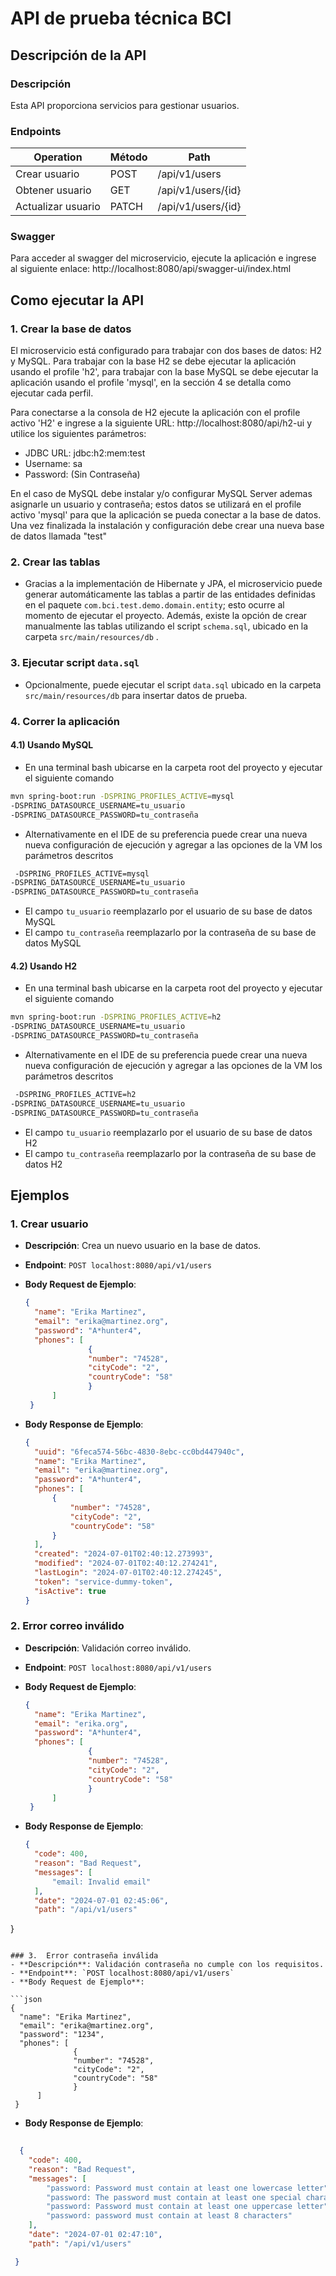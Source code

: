 # API de prueba técnica  BCI

## Descripción de la API

### Descripción
Esta API proporciona servicios para gestionar usuarios.

### Endpoints


| Operation         | Método | Path            |
|-------------------|--------|-----------------|
| Crear usuario     | POST   | /api/v1/users   |
| Obtener usuario   | GET    | /api/v1/users/{id} |
| Actualizar usuario| PATCH  | /api/v1/users/{id} |


### Swagger
Para acceder al swagger del microservicio, ejecute la aplicación e ingrese al siguiente enlace: http://localhost:8080/api/swagger-ui/index.html


## Como ejecutar la API

### 1. Crear la base de datos

El microservicio está configurado para trabajar con dos bases de datos: H2 y MySQL.
Para trabajar con la base H2 se debe ejecutar la aplicación usando el profile 'h2',
para trabajar con la base MySQL se debe ejecutar la aplicación usando el profile 'mysql',
en la sección 4 se detalla como ejecutar cada perfil.

Para conectarse a la consola de H2 ejecute la aplicación con el profile activo 'H2' e ingrese a la siguiente URL: http://localhost:8080/api/h2-ui y utilice los siguientes parámetros:

- JDBC URL: jdbc:h2:mem:test
- Username: sa
- Password: (Sin Contraseña)


En el caso de MySQL debe instalar y/o configurar MySQL Server ademas asignarle un usuario y   contraseña; estos datos se utilizará en el profile activo 'mysql' para que la aplicación
se pueda conectar a la base de datos. Una vez finalizada la instalación y configuración debe crear una nueva base de datos llamada "test"

### 2. Crear las tablas
- Gracias a la implementación de Hibernate y JPA, el microservicio puede generar automáticamente las tablas a partir de las entidades definidas en el paquete `com.bci.test.demo.domain.entity`; esto ocurre al momento de ejecutar el proyecto. Además, existe la opción de crear manualmente las tablas utilizando el script `schema.sql`, ubicado en la carpeta `src/main/resources/db` .

### 3. Ejecutar script `data.sql`
- Opcionalmente, puede ejecutar el script `data.sql` ubicado en la carpeta `src/main/resources/db` para insertar datos de prueba.

### 4. Correr la aplicación

#### 4.1) Usando MySQL

- En una terminal bash ubicarse en la carpeta root del proyecto y ejecutar el siguiente comando

```bash
mvn spring-boot:run -DSPRING_PROFILES_ACTIVE=mysql
-DSPRING_DATASOURCE_USERNAME=tu_usuario 
-DSPRING_DATASOURCE_PASSWORD=tu_contraseña
```

- Alternativamente en el IDE de su preferencia puede crear una nueva nueva configuración de
  ejecución y agregar a las opciones de la VM los parámetros descritos

```bash
 -DSPRING_PROFILES_ACTIVE=mysql
-DSPRING_DATASOURCE_USERNAME=tu_usuario 
-DSPRING_DATASOURCE_PASSWORD=tu_contraseña
```
- El campo `tu_usuario` reemplazarlo por el usuario de su base de datos MySQL
- El campo `tu_contraseña` reemplazarlo por la contraseña de su base de datos MySQL


#### 4.2) Usando H2
- En una terminal bash ubicarse en la carpeta root del proyecto y ejecutar el siguiente comando

```bash
mvn spring-boot:run -DSPRING_PROFILES_ACTIVE=h2
-DSPRING_DATASOURCE_USERNAME=tu_usuario 
-DSPRING_DATASOURCE_PASSWORD=tu_contraseña
```

- Alternativamente en el IDE de su preferencia puede crear una nueva nueva configuración de
  ejecución y agregar a las opciones de la VM los parámetros descritos

```bash
 -DSPRING_PROFILES_ACTIVE=h2
-DSPRING_DATASOURCE_USERNAME=tu_usuario 
-DSPRING_DATASOURCE_PASSWORD=tu_contraseña
```
- El campo `tu_usuario` reemplazarlo por el usuario de su base de datos H2
- El campo `tu_contraseña` reemplazarlo por la contraseña de su base de datos H2

## Ejemplos

### 1. Crear usuario
- **Descripción**: Crea un nuevo usuario en la base de datos.
- **Endpoint**: `POST localhost:8080/api/v1/users`
- **Body Request de Ejemplo**:
  ```json
  {
    "name": "Erika Martinez",
    "email": "erika@martinez.org",
    "password": "A*hunter4",
    "phones": [
                {
                "number": "74528",
                "cityCode": "2",
                "countryCode": "58"
                }
        ]   
   }
  ```

- **Body Response de Ejemplo**:
  ```json
  {
    "uuid": "6feca574-56bc-4830-8ebc-cc0bd447940c",
    "name": "Erika Martinez",
    "email": "erika@martinez.org",
    "password": "A*hunter4",
    "phones": [
        {
            "number": "74528",
            "cityCode": "2",
            "countryCode": "58"
        }
    ],
    "created": "2024-07-01T02:40:12.273993",
    "modified": "2024-07-01T02:40:12.274241",
    "lastLogin": "2024-07-01T02:40:12.274245",
    "token": "service-dummy-token",
    "isActive": true
  }
  ```

### 2. Error correo inválido
- **Descripción**: Validación correo inválido.
- **Endpoint**: `POST localhost:8080/api/v1/users`
- **Body Request de Ejemplo**:
  ```json
  {
    "name": "Erika Martinez",
    "email": "erika.org",
    "password": "A*hunter4",
    "phones": [
                {
                "number": "74528",
                "cityCode": "2",
                "countryCode": "58"
                }
        ]   
   }
  ```
- **Body Response de Ejemplo**:


  ```json
  {
    "code": 400,
    "reason": "Bad Request",
    "messages": [
        "email: Invalid email"
    ],
    "date": "2024-07-01 02:45:06",
    "path": "/api/v1/users"
 }
  ```

### 3.  Error contraseña inválida
 - **Descripción**: Validación contraseña no cumple con los requisitos.
 - **Endpoint**: `POST localhost:8080/api/v1/users`
 - **Body Request de Ejemplo**:
 
  ```json
  {
    "name": "Erika Martinez",
    "email": "erika@martinez.org",
    "password": "1234",
    "phones": [
                {
                "number": "74528",
                "cityCode": "2",
                "countryCode": "58"
                }
        ]   
   }
  ```

- **Body Response de Ejemplo**:
```json
  
  {
    "code": 400,
    "reason": "Bad Request",
    "messages": [
        "password: Password must contain at least one lowercase letter",
        "password: The password must contain at least one special character",
        "password: Password must contain at least one uppercase letter",
        "password: password must contain at least 8 characters"
    ],
    "date": "2024-07-01 02:47:10",
    "path": "/api/v1/users"

 }
  ```


 